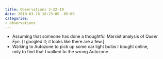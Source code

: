 ```yaml
---
title: Observations 3-22-19
date: 2019-03-26 18:23:00 -05:00
categories:
- observations
---
```


- Assuming that someone has done a thoughtful Marxist analysis of *Queer Eye*. [I googled it; it looks like there are a few.]
- Walking to Autozone to pick up some car light bulbs I bought online, only to find that I walked to the wrong Autozone.